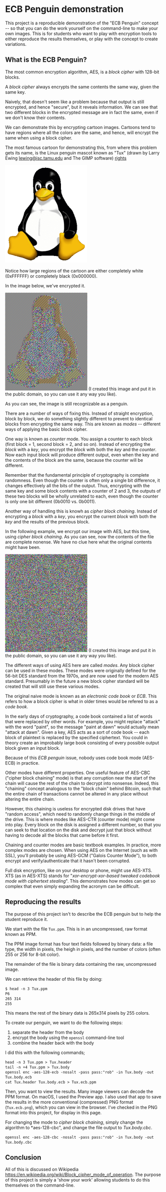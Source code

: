 # ECB Penguin demonstration

This project is a reproducible demonstration of the "ECB Penguin" concept
-- so that you can do the work yourself on the command-line to make your
own images.
This is for students who want to play with encryption tools to either
reproduce the results themselves, or play with the concept to create
variations.

## What is the ECB Penguin?

The most common encryption algorithm, AES, is a *block cipher* with
128-bit blocks.

A *block cipher* always encrypts the same contents the same way, given
the same key.

Naively, that doesn't seem like a problem because that output is still
encrypted, and hence "secure", but it reveals information. We can see that
two different blocks in the encrypted message are in fact the same, even
if we don't know their contents.

We can demonstrate this by encrypting cartoon images. Cartoons tend to have
regions where all the colors are the same, and hence, will encrypt the same
when using a block cipher.

The most famous cartoon for demonstrating this, from where this problem gets
its name, is the Linux penguin mascot known as "Tux" (drawn by Larry Ewing lewing@isc.tamu.edu and The GIMP 
software) [rights](https://commons.wikimedia.org/wiki/File:Tux.png)

![Tux](/Tux.png)

Notice how large regions of the cartoon are either completely white (0xFFFFFF)
or completely black (0x000000).

In the image below, we've encrypted it.

![Tux-ecb](/Tux.ecb.png)
(I created this image and put it in the public domain, so you can use it any way
you like).

As you can see, the image is still recognizable as a penguin. 

There are a number of ways of fixing this. Instead of straight encryption,
block by block, we do something slightly different to prevent to identical
blocks from encrypting the same way. This are known as *modes* -- different
ways of applying the basic block cipher.

One way is known as *counter* mode.
You assign a counter to each block (first block = 1, second block = 2, and so on).
Instead of encrypting the *block* with a *key*, you encrypt the *block* with
both the *key* and the *counter*. Now each input block will produce different output,
even when the key and the contents of the block are the same, because the counter will
be different.

Remember that the fundamental principle of cryptography is complete randomness. Even
though the counter is often only a single bit difference, it changes effectively all
the bits of the output. Thus, encrypting with the same key and some block contents
with a counter of 2 and 3, the outputs of these two blocks will be wholly unrelated
to each, even though the counter is only one bit different (0b0010 vs. 0b0011).

Another way of handling this is knowh as *cipher block chaining*.
Instead of encrypting a *block* with a *key*, you encrypt the current *block* with
both the *key* and the results of the previous block.

In the following example, we encrypt our image with AES, but this time, using
*cipher block chaining*. As you can see, now the contents of the file are complete
nonense. We have no clue here what the original contents might have been.

![Tux-cbc](/Tux.cbc.png)
(I created this image and put it in the public domain, so you can use it any way
you like).

The different ways of using AES here are called *modes*. Any block cipher can be
used in these modes. These modes were originally defined for the 56-bit DES standard
from the 1970s, and are now used for the modern AES standard. Presumably in the future
a new block cipher standard will be created that will still use these various modes.

The original naive mode is known as an *electronic code book* or *ECB*. This refers
to how a block cipher is what in older times would be refered to as a *code book*.

In the early
days of cryptography, a code book contained a list of words that were replaced by
other words. For example, you might replace "attack" with the word "paint", so 
the message "paint at dawn" would actually mean "attack at dawn". Given a key,
AES acts as a sort of code book -- each block of plaintext is replaced by 
the specified ciphertext. You could in theory create an improbably large book
consisting of every possible output block given an input block.

Because of this *ECB penguin* issue, nobody uses code book mode (AES-ECB) in 
practice.

Other modes have different properties. One useful feature of AES-CBC
("cipher block chaining" mode) is that any corruption near the start of the chain
will cause the rest of the chain to decrypt into nonsense. Indeed, this "chaining"
concept analogous to the "block chain" behind Bitcoin, such that the entire chain
of transactions cannot be altered in any place without altering the entire chain.

However, this chaining is useless for encrypted disk drives that have "random access",
which need to randomly change things in the middle of the drive. This is where
modes like AES-CTR (counter mode) might come into play. Every block on the disk
is assigned a different number, so that you can seek to that location on the disk
and decrypt just that block without having to decode all the blocks that came before
it first.

Chaining and counter modes are basic textbook examples. In practice, more complex
modes are chosen. When using AES on the Internet (such as with SSL), you'll probably
be using AES-GCM ("Galois Counter Mode"), to both encrypt and verify/authenticate
that it hasn't been corrupted.

Full disk encryption, like on your desktop or phone, might use AES-XTS.
XTS (as in AES-XTS)
stands for "*xor-encrypt-xor-based tweaked codebook mode with ciphertext stealing*".
This demonstrates how modes can get so complex that even simply expanding the
acronym can be difficult.

## Reproducing the results

The purpose of this project isn't to describe the ECB penguin but to help the student
reproduce it.

We start with the file `Tux.ppm`. This is in an uncompressed, raw format known as PPM.

The PPM image format has four text fields followed by binary data: a file type, the
width in pixels, the heigh in pixels, and the number of colors (often 255 or 256 for
8-bit color).

The remainder of the file is binary data containing the raw, uncompressed image.

We can retrieve the header of this file by doing:

    $ head -n 3 Tux.ppm
    P6
    265 314
    255

This means the rest of the binary data is 265x314 pixels by 255 colors.

To create our penguin, we want to do the following steps:
  1. separate the header from the body
  2. encrypt the body using the `openssl` command-line tool
  3. combine the header back with the body
  
I did this with the following commands;

    head -n 3 Tux.ppm > Tux.header
    tail -n +4 Tux.ppm > Tux.body
    openssl enc -aes-128-ecb -nosalt -pass pass:"rob" -in Tux.body -out Tux.body.ecb
    cat Tux.header Tux.body.ecb > Tux.ecb.ppm
  
Then, you want to view the results. Many image viewers can decode the PPM format.
On macOS, I used the Preview app. I also used that app to save the results in
the more conventional (compressed) PNG format (`Tux.ecb.png`), which you can view in the browser.
I've checked in the PNG format into this project, for display in this page.

For changing the mode to *cipher block chaining*, simply change the algorithm to
*aes-128-cbc", and change the file output to *Tux.body.cbc*.

    openssl enc -aes-128-cbc -nosalt -pass pass:"rob" -in Tux.body -out Tux.body.cbc
  
## Conclusion

All of this is discussed on Wikipedia https://en.wikipedia.org/wiki/Block_cipher_mode_of_operation.
The purpose of this project is simply a 'show your work' allowing students
to do this themselves on the command-line.





